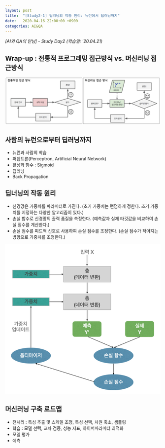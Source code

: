 ```yaml
---
layout: post
title:  "[Study2-1] 딥러닝의 작동 원리: 뉴런에서 딥러닝까지"
date:   2020-04-16 22:00:00 +0900
categories: AI&QA
---
```


*[AI와 QA의 만남] - Study Day2 (학습일: '20.04.21)*

## Wrap-up : 전통적 프로그래밍 접근방식 vs. 머신러닝 접근방식

![프로그래밍 접근 방식](/img/study2/original_program_vs_ml.png)

## 사람의 뉴런으로부터 딥러닝까지

- 뉴런과 사람의 학습
- 퍼셉트론(Perceptron, Artificial Neural Network)
- 활성화 함수 : Sigmoid
- 딥러닝
- Back Propagation

## 딥너닝의 작동 원리

- 신경망은 가중치를 파라미터로 가진다. (초기 가중치는 랜덤하게 정한다. 초기 가중치를 지정하는 다양한 알고리즘이 있다.)
- 손실 함수로 신경망의 출력 품질을 측정한다. (예측값과 실제 타깃값을 비교하여 손실 점수를 계산한다.)
- 손실 점수를 피드백 신호로 사용하여 손실 점수를 조정한다. (손실 점수가 작아지는 방향으로 가중치를 조정한다.)

![딥러닝 작동 원리](/img/study2/deep-learning-principle.png)

## 머신러닝 구축 로드맵

- 전처리 : 특성 추출 및 스케일 조정, 특성 선택, 차원 축소, 샘플링
- 학습 : 모델 선택, 교차 검증, 성능 지표, 하이퍼파라미터 최적화
- 모델 평가
- 예측
